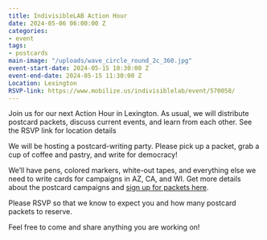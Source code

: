 ```yaml
---
title: IndivisibleLAB Action Hour
date: 2024-05-06 06:00:00 Z
categories:
- event
tags:
- postcards
main-image: "/uploads/wave_circle_round_2c_360.jpg"
event-start-date: 2024-05-15 10:30:00 Z
event-end-date: 2024-05-15 11:30:00 Z
Location: Lexington
RSVP-link: https://www.mobilize.us/indivisiblelab/event/570058/
---
```


Join us for our next Action Hour in Lexington. As usual, we will distribute postcard packets, discuss current events, and learn from each other. See the RSVP link for location details

We will be hosting a postcard-writing party. Please pick up a packet, grab a cup of coffee and pastry, and write for democracy! 

We’ll have pens, colored markers, white-out tapes, and everything else we need to write cards for campaigns in AZ, CA, and WI. Get more details about the postcard campaigns and [sign up for packets here](https://docs.google.com/forms/d/e/1FAIpQLSfD0kWEv-dZ69JI_ZlaPgwA311b79Bfl7-LK725r1KB9LNXJA/viewform).

Please RSVP so that we know to expect you and how many postcard packets to reserve. 

Feel free to come and share anything you are working on! 